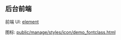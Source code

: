 ## 后台前端

前端 UI: [element](http://element.eleme.io/#/zh-CN/component/layout)

图标: [public/manage/styles/icon/demo_fontclass.html](http://127.0.0.1:3780/manage/styles/icon/demo_fontclass.html)

